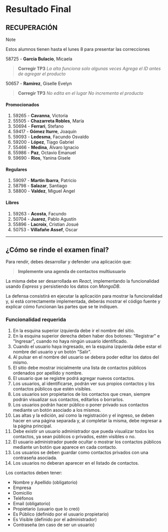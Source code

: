 # Resultado Final

## RECUPERACIÓN
> [!NOTE]
> Estos alumnos tienen hasta el lunes 8 para presentar las correcciones
>
58725 - **Garcia Bulacio**, Micaela             
> **Corregir TP3**
> *La alta funciona solo algunas veces*
> *Agrega el ID antes de agregar el producto*

50657 - **Ramirez**, Giselle Evelyn             
> **Corregir TP3**
> *No edita en el lugar*
> *No incrementa el producto*


#### Promocionados
1. 59265 - **Cavanna**, Victoria                   
1. 55505 - **Chazarreta Robles**, María            
1. 50694 - **Ferrari**, Stefano                    
1. 59417 - **Gómez Iturre**, Joaquín               
1. 59093 - **Ledesma**, Facundo Osvaldo            
1. 59200 - **López**, Tiago Gabriel                
1. 55466 - **Medina**, Álvaro Ignacio              
1. 55986 - **Paz**, Octavio Emanuel                
1. 59690 - **Rios**, Yanina Gisele                 

#### Regulares
1. 59097 - **Martin Ibarra**, Patricio             
1. 58798 - **Salazar**, Santiago                   
1. 58800 - **Valdez**, Miguel Angel                

#### Libres
1. 59263 - **Acosta**, Facundo                     
1. 50704 - **Juarez**, Pablo Agustín               
1. 55896 - **Lacroix**, Cristian Josué             
1. 50753 - **Villafañe Assef**, Oscar              
---
## ¿Cómo se rinde el examen final?

Para rendir, debes desarrollar y defender una aplicación que:

> **Implemente una agenda de contactos multiusuario**

La misma debe ser desarrollada en *React*, implementando la funcionalidad usando *Express* y persistiendo los datos con *MongoDB*.

La defensa consistirá en ejecutar la aplicación para mostrar la funcionalidad y, si está correctamente implementada, deberás mostrar el código fuente y explicar cómo funcionan las partes que se te indiquen.

### Funcionalidad requerida
1. En la esquina superior izquierda debe ir el nombre del sitio.
2. En la esquina superior derecha deben haber dos botones: "Registrar" e "Ingresar", cuando no haya ningún usuario identificado.
3. Cuando el usuario haya ingresado, en la esquina izquierda debe estar el nombre del usuario y un botón "Salir".
4. Al pulsar en el nombre del usuario se debera poder editar los datos del mismo.
5. El sitio debe mostrar inicialmente una lista de contactos públicos ordenados por apellido y nombre.
6. El usuario que se registre podrá agregar nuevos contactos.
7. Los usuarios, al identificarse, podrán ver sus propios contactos y los contactos públicos que estén visibles.
8. Los usuarios son propietarios de los contactos que crean, siempre podrán visualizar sus contactos, editarlos o borrarlos. 
9. Los usuarios podrán hacer público o poner privado sus contactos mediante un botón asociado a los mismos.
10. Las altas y la edición, así como la registración y el ingreso, se deben hacer en una página separada y, al completar la misma, debe regresar a la página principal.
11. Debe existir un usuario administrador que pueda visualizar todos los contactos, ya sean públicos o privados, estén visibles o no.
12. El usuario administrador puede ocultar o mostrar los contactos públicos mediante un botón que aparece en cada contacto.
13. Los usuarios se deben guardar como contactos privados con una contraseña asociada. 
14. Los usuarios no deberan aparecer en el listado de contactos.

Los contactos deben tener:
- Nombre y Apellido (obligatorio)
- Empresa     
- Domicilio   
- Teléfonos 
- Email       (obligatorio)
- Propietario (usuario que lo creó)
- Es Público  (definido por el usuario propietario)
- Es Visible  (definido por el administrador)
- Contraseña  (en caso de ser un usuario)